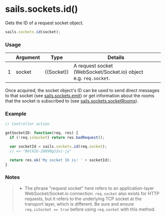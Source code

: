 # sails.sockets.id()

Gets the ID of a request socket object.

```javascript
sails.sockets.id(socket);
```

### Usage

|   |          Argument           | Type                | Details
| - | --------------------------- | ------------------- | -----------
| 1 |           socket            | ((Socket))          | A request socket (WebSocket/Socket.io) object <br/> e.g. `req.socket`.


Once acquired, the socket object's ID can be used to send direct messages to that socket (see [sails.sockets.emit](http://beta.sailsjs.org/#/documentation/reference/websockets/sails.sockets/sails.sockets.emit.html)) or get information about the rooms that the socket is subscribed to (see [sails.sockets.socketRooms](http://beta.sailsjs.org/#/documentation/reference/websockets/sails.sockets/sails.sockets.rooms.html)).


### Example
```javascript
// Controller action

getSocketID: function(req, res) {
  if (!req.isSocket) return res.badRequest();

  var socketId = sails.sockets.id(req.socket);
  // => "BetX2G-2889Bg22xi-jy"

  return res.ok('My socket ID is: ' + socketId);
}
```


### Notes
> + The phrase "request socket" here refers to an application-layer WebSocket/Socket.io connection.  `req.socket` also exists for HTTP requests, but it refers to the underlying TCP socket at the transport layer, which is different.  Be sure and ensure `req.isSocket == true` before using `req.socket` with this method.

<docmeta name="uniqueID" value="sailssocketsid240053">
<docmeta name="displayName" value="sails.sockets.id()">

